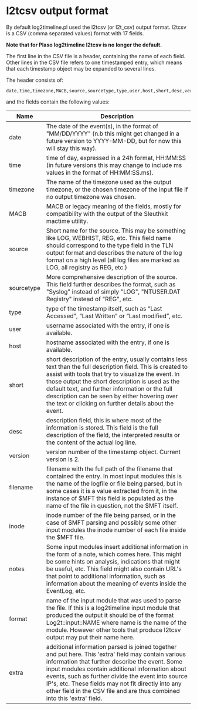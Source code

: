 # l2tcsv output format

By default log2timeline.pl used the l2tcsv (or l2t_csv) output format. l2tcsv
is a CSV (comma separated values) format with 17 fields.

**Note that for Plaso log2timeline l2tcsv is no longer the default.**

The first line in the CSV file is a header, containing the name of each field.
Other lines in the CSV file refers to one timestamped entry, which means that
each timestamp object may be expanded to several lines.

The header consists of:

```
date,time,timezone,MACB,source,sourcetype,type,user,host,short,desc,version,filename,inode,notes,format,extra
```

and the fields contain the following values:

Name | Description
--- | ---
date | The date of the event(s), in the format of "MM/DD/YYYY" (n.b this might get changed in a future version to YYYY-MM-DD, but for now this will stay this way).
time | time of day, expressed in a 24h format, HH:MM:SS (in future versions this may change to include ms values in the format of HH:MM:SS.ms).
timezone | The name of the timezone used as the output timezone, or the chosen timezone of the input file if no output timezone was chosen.
MACB | MACB or legacy meaning of the fields, mostly for compatibility with the output of the Sleuthkit mactime utility.
source | Short name for the source. This may be something like LOG, WEBHIST, REG, etc. This field name should correspond to the type field in the TLN output format and describes the nature of the log format on a high level (all log files are marked as LOG, all registry as REG, etc.)
sourcetype | More comprehensive description of the source. This field further describes the format, such as "Syslog" instead of simply "LOG", "NTUSER.DAT Registry" instead of "REG", etc.
type | type of the timestamp itself, such as “Last Accessed”, “Last Written” or “Last modified”, etc.
user | username associated with the entry, if one is available.
host | hostname associated with the entry, if one is available.
short | short description of the entry, usually contains less text than the full description field. This is created to assist with tools that try to visualize the event. In those output the short description is used as the default text, and further information or the full description can be seen by either hovering over the text or clicking on further details about the event.
desc | description field, this is where most of the information is stored. This field is the full description of the field, the interpreted results or the content of the actual log line.
version | version number of the timestamp object. Current version is 2.
filename | filename with the full path of the filename that contained the entry. In most input modules this is the name of the logfile or file being parsed, but in some cases it is a value extracted from it, in the instance of $MFT this field is populated as the name of the file in question, not the $MFT itself.
inode | inode number of the file being parsed, or in the case of $MFT parsing and possibly some other input modules the inode number of each file inside the $MFT file.
notes | Some input modules insert additional information in the form of a note, which comes here. This might be some hints on analysis, indications that might be useful, etc. This field might also contain URL's that point to additional information, such as information about the meaning of events inside the EventLog, etc.
format | name of the input module that was used to parse the file. If this is a log2timeline input module that produced the output it should be of the format Log2t::input::NAME where name is the name of the module. However other tools that produce l2tcsv output may put their name here.
extra | additional information parsed is joined together and put here. This 'extra' field may contain various information that further describe the event. Some input modules contain additional information about events, such as further divide the event into source IP's, etc. These fields may not fit directly into any other field in the CSV file and are thus combined into this 'extra' field.
